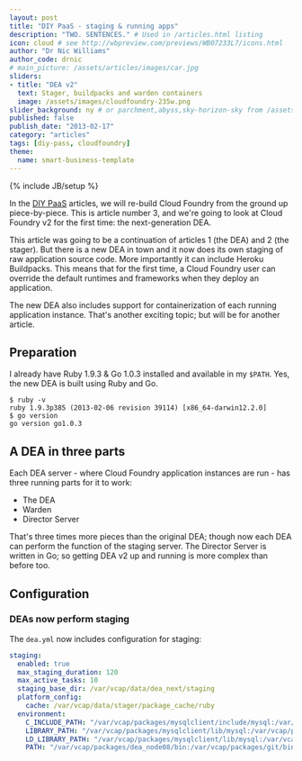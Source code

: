 ```yaml
---
layout: post
title: "DIY PaaS - staging & running apps"
description: "TWO. SENTENCES." # Used in /articles.html listing
icon: cloud # see http://wbpreview.com/previews/WB07233L7/icons.html
author: "Dr Nic Williams"
author_code: drnic
# main_picture: /assets/articles/images/car.jpg
sliders:
- title: "DEA v2"
  text: Stager, buildpacks and warden containers
  image: /assets/images/cloudfoundry-235w.png
slider_background: ny # or parchment,abyss,sky-horizon-sky from /assets/sliders
published: false
publish_date: "2013-02-17"
category: "articles"
tags: [diy-pass, cloudfoundry]
theme:
  name: smart-business-template
---
```

{% include JB/setup %}

In the [DIY PaaS](/tags.html#diy-paas-ref) articles, we will re-build Cloud Foundry from the ground up piece-by-piece. This is article number 3, and we're going to look at Cloud Foundry v2 for the first time: the next-generation DEA.

This article was going to be a continuation of articles 1 (the DEA) and 2 (the stager). But there is a new DEA in town and it now does its own staging of raw application source code. More importantly it can include Heroku Buildpacks. This means that for the first time, a Cloud Foundry user can override the default runtimes and frameworks when they deploy an application.

The new DEA also includes support for containerization of each running application instance. That's another exciting topic; but will be for another article.

## Preparation

I already have Ruby 1.9.3 & Go 1.0.3 installed and available in my `$PATH`. Yes, the new DEA is built using Ruby and Go.

```
$ ruby -v
ruby 1.9.3p385 (2013-02-06 revision 39114) [x86_64-darwin12.2.0]
$ go version
go version go1.0.3
```

## A DEA in three parts

Each DEA server - where Cloud Foundry application instances are run - has three running parts for it to work:

* The DEA
* Warden
* Director Server

That's three times more pieces than the original DEA; though now each DEA can perform the function of the staging server. The Director Server is written in Go; so getting DEA v2 up and running is more complex than before too.



## Configuration

### DEAs now perform staging

The `dea.yml` now includes configuration for staging:

```yml
staging:
  enabled: true
  max_staging_duration: 120
  max_active_tasks: 10
  staging_base_dir: /var/vcap/data/dea_next/staging
  platform_config:
    cache: /var/vcap/data/stager/package_cache/ruby
  environment:
    C_INCLUDE_PATH: "/var/vcap/packages/mysqlclient/include/mysql:/var/vcap/packages/sqlite/include:/var/vcap/packages/libpq/include:/var/vcap/packages/imagemagick/include/ImageMagick"
    LIBRARY_PATH: "/var/vcap/packages/mysqlclient/lib/mysql:/var/vcap/packages/sqlite/lib:/var/vcap/packages/libpq/lib:/var/vcap/packages/imagemagick/lib"
    LD_LIBRARY_PATH: "/var/vcap/packages/mysqlclient/lib/mysql:/var/vcap/packages/sqlite/lib:/var/vcap/packages/libpq/lib:/var/vcap/packages/imagemagick/lib"
    PATH: "/var/vcap/packages/dea_node08/bin:/var/vcap/packages/git/bin:/var/vcap/packages/imagemagick/bin"
```
